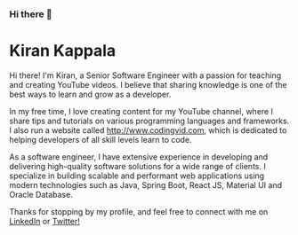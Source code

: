 ### Hi there 👋

<!--
**KKIRANGIT/KKIRANGIT** is a ✨ _special_ ✨ repository because its `README.md` (this file) appears on your GitHub profile.

Here are some ideas to get you started:

- 🔭 I’m currently working on ...
- 🌱 I’m currently learning ...
- 👯 I’m looking to collaborate on ...
- 🤔 I’m looking for help with ...
- 💬 Ask me about ...
- 📫 How to reach me: ...
- 😄 Pronouns: ...
- ⚡ Fun fact: ...
-->

# Kiran Kappala

Hi there! I'm Kiran, a Senior Software Engineer with a passion for teaching and creating YouTube videos. I believe that sharing knowledge is one of the best ways to learn and grow as a developer.

In my free time, I love creating content for my YouTube channel, where I share tips and tutorials on various programming languages and frameworks. I also run a website called http://www.codingvid.com, which is dedicated to helping developers of all skill levels learn to code.

As a software engineer, I have extensive experience in developing and delivering high-quality software solutions for a wide range of clients. I specialize in building scalable and performant web applications using modern technologies such as Java, Spring Boot, React JS, Material UI and Oracle Database.

Thanks for stopping by my profile, and feel free to connect with me on [LinkedIn](https://www.linkedin.com/in/kirankappala/) or [Twitter!](https://twitter.com/kkiran1633)


